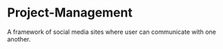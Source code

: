 # Project-Management
 A framework of social media sites where user can communicate with one another.
